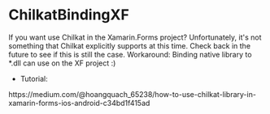 # ChilkatBindingXF
If you want use Chilkat in the Xamarin.Forms project? Unfortunately, it's not something that Chilkat explicitly supports at this time. Check back in the future to see if this is still the case. Workaround: Binding native library to *.dll can use on the XF project :)

- Tutorial:
<p>https://medium.com/@hoangquach_65238/how-to-use-chilkat-library-in-xamarin-forms-ios-android-c34bd1f415ad
